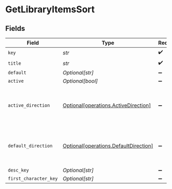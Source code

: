 # GetLibraryItemsSort


## Fields

| Field                                                                                | Type                                                                                 | Required                                                                             | Description                                                                          | Example                                                                              |
| ------------------------------------------------------------------------------------ | ------------------------------------------------------------------------------------ | ------------------------------------------------------------------------------------ | ------------------------------------------------------------------------------------ | ------------------------------------------------------------------------------------ |
| `key`                                                                                | *str*                                                                                | :heavy_check_mark:                                                                   | N/A                                                                                  | titleSort                                                                            |
| `title`                                                                              | *str*                                                                                | :heavy_check_mark:                                                                   | N/A                                                                                  | Title                                                                                |
| `default`                                                                            | *Optional[str]*                                                                      | :heavy_minus_sign:                                                                   | N/A                                                                                  | asc                                                                                  |
| `active`                                                                             | *Optional[bool]*                                                                     | :heavy_minus_sign:                                                                   | N/A                                                                                  | false                                                                                |
| `active_direction`                                                                   | [Optional[operations.ActiveDirection]](../../models/operations/activedirection.md)   | :heavy_minus_sign:                                                                   | The direction of the sort. Can be either `asc` or `desc`.<br/>                       | asc                                                                                  |
| `default_direction`                                                                  | [Optional[operations.DefaultDirection]](../../models/operations/defaultdirection.md) | :heavy_minus_sign:                                                                   | The direction of the sort. Can be either `asc` or `desc`.<br/>                       | asc                                                                                  |
| `desc_key`                                                                           | *Optional[str]*                                                                      | :heavy_minus_sign:                                                                   | N/A                                                                                  | titleSort:desc                                                                       |
| `first_character_key`                                                                | *Optional[str]*                                                                      | :heavy_minus_sign:                                                                   | N/A                                                                                  | /library/sections/2/firstCharacter                                                   |